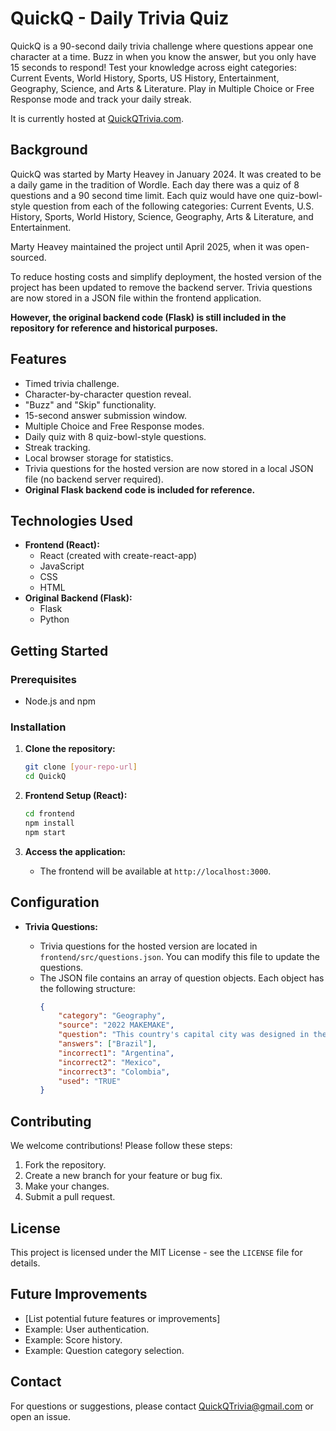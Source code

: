 # QuickQ - Daily Trivia Quiz

QuickQ is a 90-second daily trivia challenge where questions appear one character at a time. Buzz in when you know the answer, but you only have 15 seconds to respond! Test your knowledge across eight categories: Current Events, World History, Sports, US History, Entertainment, Geography, Science, and Arts & Literature. Play in Multiple Choice or Free Response mode and track your daily streak.

It is currently hosted at [QuickQTrivia.com](https://quickqtrivia.com).

## Background

QuickQ was started by Marty Heavey in January 2024. It was created to be a daily game in the tradition of Wordle. Each day there was a quiz of 8 questions and a 90 second time limit. Each quiz would have one quiz-bowl-style question from each of the following categories: Current Events, U.S. History, Sports, World History, Science, Geography, Arts & Literature, and Entertainment.

Marty Heavey maintained the project until April 2025, when it was open-sourced.

To reduce hosting costs and simplify deployment, the hosted version of the project has been updated to remove the backend server. Trivia questions are now stored in a JSON file within the frontend application.

**However, the original backend code (Flask) is still included in the repository for reference and historical purposes.**

## Features

-   Timed trivia challenge.
-   Character-by-character question reveal.
-   "Buzz" and "Skip" functionality.
-   15-second answer submission window.
-   Multiple Choice and Free Response modes.
-   Daily quiz with 8 quiz-bowl-style questions.
-   Streak tracking.
-   Local browser storage for statistics.
-   Trivia questions for the hosted version are now stored in a local JSON file (no backend server required).
-   **Original Flask backend code is included for reference.**

## Technologies Used

-   **Frontend (React):**
    -   React (created with create-react-app)
    -   JavaScript
    -   CSS
    -   HTML
-   **Original Backend (Flask):**
    -   Flask
    -   Python

## Getting Started

### Prerequisites

-   Node.js and npm

### Installation

1.  **Clone the repository:**

    ```bash
    git clone [your-repo-url]
    cd QuickQ
    ```

2.  **Frontend Setup (React):**

    ```bash
    cd frontend
    npm install
    npm start
    ```

3.  **Access the application:**

    -   The frontend will be available at `http://localhost:3000`.

## Configuration

-   **Trivia Questions:**

    -   Trivia questions for the hosted version are located in `frontend/src/questions.json`. You can modify this file to update the questions.
    -   The JSON file contains an array of question objects. Each object has the following structure:
        ```json
        {
            "category": "Geography",
            "source": "2022 MAKEMAKE",
            "question": "This country's capital city was designed in the shape of an airplane around a \"Monumental Axis\" by architect Oscar Niemeyer. \"Cariocas\" are residents of this country's second most populous city, which was the origin of bossa nova music and hosts massive parades in the Sambodrome during Carnaval. Name this Portuguese-speaking country in South America which contains most of the Amazon rainforest.",
            "answers": ["Brazil"],
            "incorrect1": "Argentina",
            "incorrect2": "Mexico",
            "incorrect3": "Colombia",
            "used": "TRUE"
        }
        ```

## Contributing

We welcome contributions! Please follow these steps:

1.  Fork the repository.
2.  Create a new branch for your feature or bug fix.
3.  Make your changes.
4.  Submit a pull request.

## License

This project is licensed under the MIT License - see the `LICENSE` file for details.

## Future Improvements

-   [List potential future features or improvements]
-   Example: User authentication.
-   Example: Score history.
-   Example: Question category selection.

## Contact

For questions or suggestions, please contact QuickQTrivia@gmail.com or open an issue.
